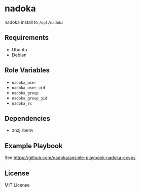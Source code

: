 # nadoka

nadoka install to `/opt/nadoka`

## Requirements

- Ubuntu
- Debian

## Role Variables

- `nadoka_user`
- `nadoka_user_uid`
- `nadoka_group`
- `nadoka_group_gid`
- `nadoka_rc`

## Dependencies

- znzj.rbenv

## Example Playbook

See https://github.com/nadoka/ansible-playbook-nadoka-ccvps

## License

MIT License
